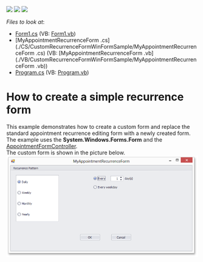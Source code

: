 <!-- default badges list -->
![](https://img.shields.io/endpoint?url=https://codecentral.devexpress.com/api/v1/VersionRange/128634113/15.2.4%2B)
[![](https://img.shields.io/badge/Open_in_DevExpress_Support_Center-FF7200?style=flat-square&logo=DevExpress&logoColor=white)](https://supportcenter.devexpress.com/ticket/details/T222451)
[![](https://img.shields.io/badge/📖_How_to_use_DevExpress_Examples-e9f6fc?style=flat-square)](https://docs.devexpress.com/GeneralInformation/403183)
<!-- default badges end -->
<!-- default file list -->
*Files to look at*:

* [Form1.cs](./CS/CustomRecurrenceFormWinFormSample/Form1.cs) (VB: [Form1.vb](./VB/CustomRecurrenceFormWinFormSample/Form1.vb))
* [MyAppointmentRecurrenceForm .cs](./CS/CustomRecurrenceFormWinFormSample/MyAppointmentRecurrenceForm .cs) (VB: [MyAppointmentRecurrenceForm .vb](./VB/CustomRecurrenceFormWinFormSample/MyAppointmentRecurrenceForm .vb))
* [Program.cs](./CS/CustomRecurrenceFormWinFormSample/Program.cs) (VB: [Program.vb](./VB/CustomRecurrenceFormWinFormSample/Program.vb))
<!-- default file list end -->
# How to create a simple recurrence form


<p>This example demonstrates how to create a custom form and replace the standard appointment recurrence editing form with a newly created form. The example uses the <strong>System.Windows.Forms.Form</strong> and the <a href="http://help.devexpress.com/#WindowsForms/clsDevExpressXtraSchedulerUIAppointmentFormControllertopic">AppointmentFormController</a>.<br />The custom form is shown in the picture below.<br /><img src="https://raw.githubusercontent.com/DevExpress-Examples/how-to-create-a-simple-recurrence-form-t222451/15.2.4+/media/c5b2600f-d16f-11e4-80bf-00155d62480c.png"></p>

<br/>


